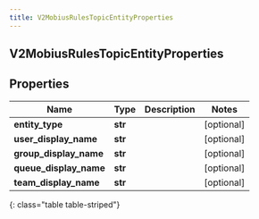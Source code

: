 ```yaml
---
title: V2MobiusRulesTopicEntityProperties
---
```

## V2MobiusRulesTopicEntityProperties

## Properties

|Name | Type | Description | Notes|
|------------ | ------------- | ------------- | -------------|
| **entity_type** | **str** |  | [optional] |
| **user_display_name** | **str** |  | [optional] |
| **group_display_name** | **str** |  | [optional] |
| **queue_display_name** | **str** |  | [optional] |
| **team_display_name** | **str** |  | [optional] |
{: class="table table-striped"}


